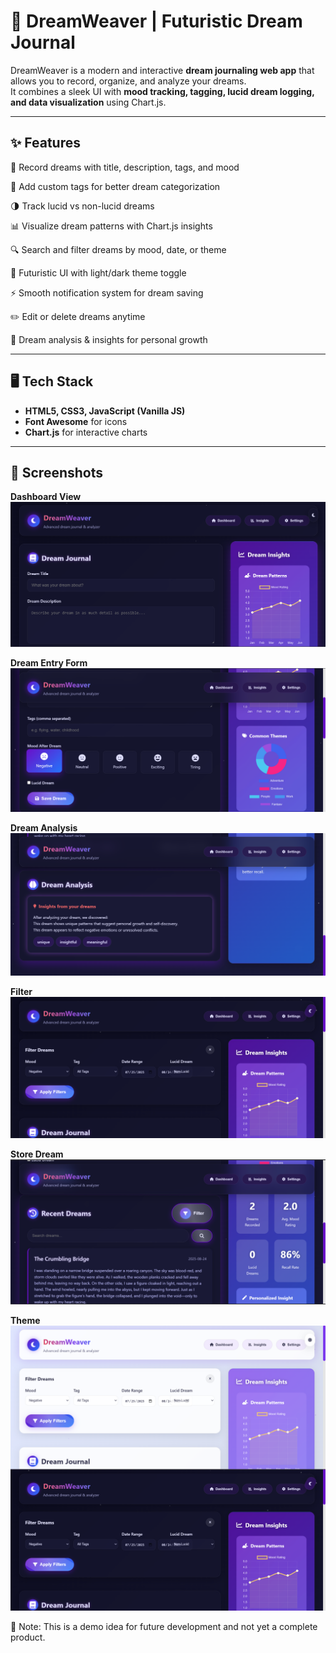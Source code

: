 # 🌙 DreamWeaver | Futuristic Dream Journal

DreamWeaver is a modern and interactive **dream journaling web app** that allows you to record, organize, and analyze your dreams.  
It combines a sleek UI with **mood tracking, tagging, lucid dream logging, and data visualization** using Chart.js.  

---

## ✨ Features

📝 Record dreams with title, description, tags, and mood

🔖 Add custom tags for better dream categorization

🌗 Track lucid vs non-lucid dreams

📊 Visualize dream patterns with Chart.js insights

🔍 Search and filter dreams by mood, date, or theme

🎨 Futuristic UI with light/dark theme toggle

⚡ Smooth notification system for dream saving

✏️ Edit or delete dreams anytime

🧠 Dream analysis & insights for personal growth

---

## 🖥️ Tech Stack

- **HTML5, CSS3, JavaScript (Vanilla JS)**  
- **Font Awesome** for icons  
- **Chart.js** for interactive charts  

---

## 📸 Screenshots  

**Dashboard View**  
![Dashboard](screenshots/dash.png)  

**Dream Entry Form**  
![Dream Entry](screenshots/input.png)  

**Dream Analysis**
![Insights](screenshots/analysis.png)  

**Filter**
![Filter](screenshots/filter.png)  

**Store Dream**
![Dreams](screenshots/dream.png)  

**Theme**
![Theme](screenshots/image.png)  

🚧 Note: This is a demo idea for future development and not yet a complete product.
